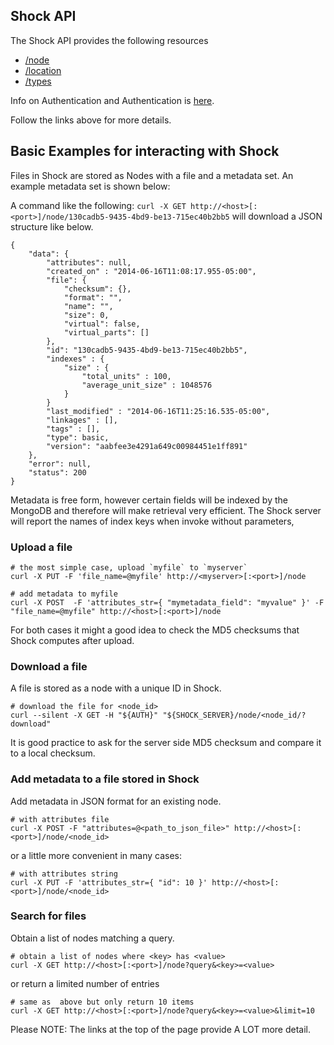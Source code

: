 
## Shock API 

The Shock API provides the following resources

- [/node ](./node.md)
- [/location](./location.md)
- [/types](./types.md)

Info on Authentication and Authentication is [here](./Authorization.md). 

Follow the links above for more details.

## Basic Examples for interacting with Shock
Files in Shock are stored as Nodes with a file and a metadata set. An example metadata set is shown below:

A command like the following:
`curl -X GET http://<host>[:<port>]/node/130cadb5-9435-4bd9-be13-715ec40b2bb5`
will download a JSON structure like below.
~~~~
{
    "data": {
        "attributes": null,
        "created_on" : "2014-06-16T11:08:17.955-05:00",
        "file": {
            "checksum": {},
            "format": "",
            "name": "",
            "size": 0,
            "virtual": false,
            "virtual_parts": []
        },
        "id": "130cadb5-9435-4bd9-be13-715ec40b2bb5",
        "indexes" : {
            "size" : {
                "total_units" : 100,
                "average_unit_size" : 1048576
            }
        }
        "last_modified" : "2014-06-16T11:25:16.535-05:00",
        "linkages" : [],
        "tags" : [],
        "type": basic,
        "version": "aabfee3e4291a649c00984451e1ff891"
    },
    "error": null,
    "status": 200
}
~~~~
Metadata is free form, however certain fields will be indexed by the MongoDB and therefore will make retrieval very efficient. The Shock server will report the names of index keys when invoke without parameters,


### Upload a file
    # the most simple case, upload `myfile` to `myserver`
    curl -X PUT -F 'file_name=@myfile' http://<myserver>[:<port>]/node

    # add metadata to myfile
    curl -X POST  -F 'attributes_str={ "mymetadata_field": "myvalue" }' -F "file_name=@myfile" http://<host>[:<port>]/node

For both cases it might a good idea to check the MD5 checksums that Shock computes after upload.

### Download a file
A file is stored as a node with a unique ID in Shock.

    # download the file for <node_id>
    curl --silent -X GET -H "${AUTH}" "${SHOCK_SERVER}/node/<node_id/?download" 
    
It is good practice to ask for the server side MD5 checksum and compare it to a local checksum.

### Add metadata to a file stored in Shock
Add metadata in JSON format for an existing node.

    # with attributes file
    curl -X POST -F "attributes=@<path_to_json_file>" http://<host>[:<port>]/node/<node_id>

or a little more convenient in many cases:

    # with attributes string
    curl -X PUT -F 'attributes_str={ "id": 10 }' http://<host>[:<port>]/node/<node_id>

### Search for files
Obtain a list of nodes matching a query.

    # obtain a list of nodes where <key> has <value>
    curl -X GET http://<host>[:<port>]/node?query&<key>=<value>

or return a limited number of entries

    # same as  above but only return 10 items
    curl -X GET http://<host>[:<port>]/node?query&<key>=<value>&limit=10

Please NOTE: The links at the top of the page provide A LOT more detail.